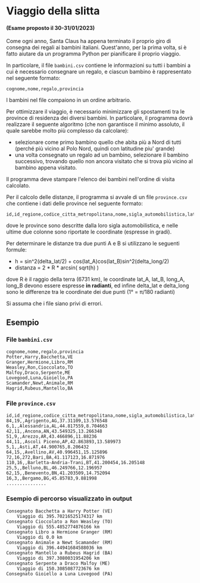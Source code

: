 # Viaggio della slitta

#### (Esame proposto il 30-31/01/2023)

Come ogni anno, Santa Claus ha appena terminato il proprio giro di consegna dei regali ai bambini italiani. Quest'anno, per la prima volta, si è fatto aiutare da un programma Python per pianificare il proprio viaggio.

In particolare, il file `bambini.csv` contiene le informazioni su tutti i bambini a cui è necessario consegnare un regalo, e ciascun bambino è rappresentato nel seguente formato:

    cognome,nome,regalo,provincia

I bambini nel file compaiono in un ordine arbitrario.

Per ottimizzare il viaggio, è necessario minimizzare gli spostamenti tra le province di residenza dei diversi bambini. In particolare, il programma dovrà realizzare il seguente algoritmo (che non garantisce il minimo assoluto, il quale sarebbe molto più complesso da calcolare):

- selezionare come primo bambino quello che abita più a Nord di tutti (perché più vicino al Polo Nord, quindi con latitudine piu' grande)
- una volta consegnato un regalo ad un bambino, selezionare il bambino successivo, trovando quello non ancora visitato che si trova più vicino al bambino appena visitato.

Il programma deve stampare l'elenco dei bambini nell'ordine di visita calcolato.

Per il calcolo delle distanze, il programma si avvale di un file `province.csv` che contiene i dati delle province nel seguente formato:

    id,id_regione,codice_citta_metropolitana,nome,sigla_automobilistica,latitudine,longitudine

dove le province sono descritte dalla loro sigla automobilistica, e nelle ultime due colonne sono riportate le coordinate (espresse in gradi).

Per determinare le distanze tra due punti A e B si utilizzano le seguenti formule:

- h = sin^2(delta_lat/2) + cos(lat_A)cos(lat_B)sin^2(delta_long/2)
- distanza = 2 * R * arcsin( sqrt(h) )

dove R è il raggio della terra (6731 km), le coordinate lat_A, lat_B, long_A, long_B devono essere espresse **in radianti**, ed infine delta_lat e delta_long sono le differenze tra le coordinate dei due punti (1° = π/180 radianti)

Si assuma che i file siano privi di errori.

## Esempio

### File `bambini.csv`

    cognome,nome,regalo,provincia
    Potter,Harry,Bacchetta,VE
    Granger,Hermione,Libro,RM
    Weasley,Ron,Cioccolato,TO
    Malfoy,Draco,Serpente,ME
    Lovegood,Luna,Gioiello,PA
    Scamander,Newt,Animale,RM
    Hagrid,Rubeus,Mantello,BA

### File `province.csv`

    id,id_regione,codice_citta_metropolitana,nome,sigla_automobilistica,latitudine,longitudine
    84,19,,Agrigento,AG,37.31109,13.576548
    6,1,,Alessandria,AL,44.817559,8.704663
    42,11,,Ancona,AN,43.549325,13.266348
    51,9,,Arezzo,AR,43.466896,11.88236
    44,11,,Ascoli Piceno,AP,42.863893,13.589973
    5,1,,Asti,AT,44.900765,8.206432
    64,15,,Avellino,AV,40.996451,15.125896
    72,16,272,Bari,BA,41.117123,16.871976
    110,16,,Barletta-Andria-Trani,BT,41.200454,16.205148
    25,5,,Belluno,BL,46.249766,12.196957
    62,15,,Benevento,BN,41.203509,14.752094
    16,3,,Bergamo,BG,45.85783,9.881998
    ...............

### Esempio di percorso visualizzato in output

    Consegnato Bacchetta a Harry Potter (VE)
        Viaggio di 395.70216525174317 km
    Consegnato Cioccolato a Ron Weasley (TO)
        Viaggio di 555.4852774876166 km
    Consegnato Libro a Hermione Granger (RM)
        Viaggio di 0.0 km
    Consegnato Animale a Newt Scamander (RM)
        Viaggio di 396.44941684588036 km
    Consegnato Mantello a Rubeus Hagrid (BA)
        Viaggio di 397.3080031954206 km
    Consegnato Serpente a Draco Malfoy (ME)
        Viaggio di 150.3085087723676 km
    Consegnato Gioiello a Luna Lovegood (PA)
